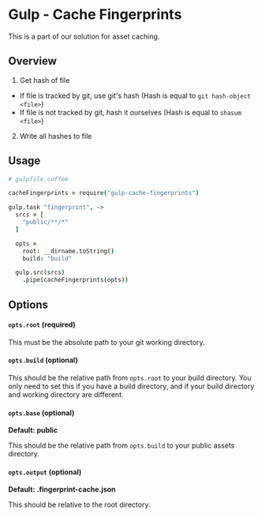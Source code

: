 # Gulp - Cache Fingerprints

This is a part of our solution for asset caching.

## Overview

1. Get hash of file
  - If file is tracked by git, use git's hash
    (Hash is equal to `git hash-object <file>`)
  - If file is not tracked by git, hash it ourselves
    (Hash is equal to `shasum <file>`)
2. Write all hashes to file

## Usage

```coffee
# gulpfile.coffee

cacheFingerprints = require("gulp-cache-fingerprints")

gulp.task "fingerprint", ->
  srcs = [
    "public/**/*"
  ]

  opts =
    root: __dirname.toString()
    build: "build"

  gulp.src(srcs)
    .pipe(cacheFingerprints(opts))
```

## Options

#### `opts.root` (required)

This must be the absolute path to your git working directory.

#### `opts.build` (optional)

This should be the relative path from `opts.root` to your build directory.
You only need to set this if you have a build directory,
and if your build directory and working directory are different.

#### `opts.base` (optional)

**Default: public**

This should be the relative path from `opts.build` to your public assets directory.

#### `opts.output` (optional)

**Default: .fingerprint-cache.json**

This should be relative to the root directory.

